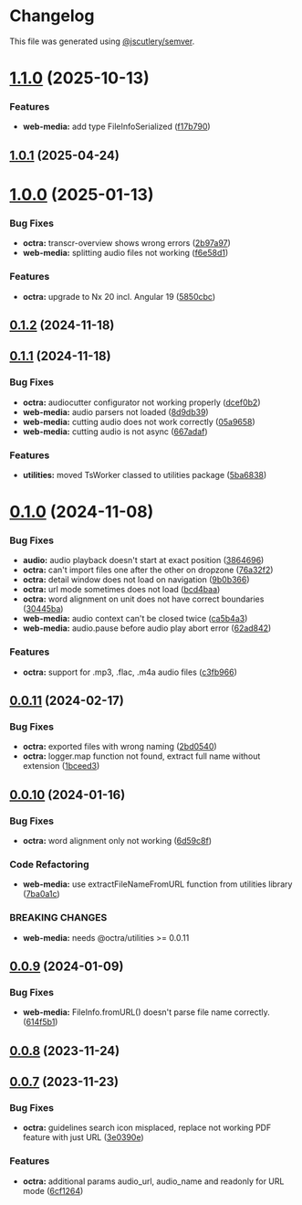 # Changelog

This file was generated using [@jscutlery/semver](https://github.com/jscutlery/semver).

# [1.1.0](https://github.com/IPS-LMU/octra/compare/web-media-1.0.1...web-media-1.1.0) (2025-10-13)


### Features

* **web-media:** add type FileInfoSerialized ([f17b790](https://github.com/IPS-LMU/octra/commit/f17b790ade62260c4093f26829bf6ea3c0124c9c))



## [1.0.1](https://github.com/IPS-LMU/octra/compare/web-media-1.0.0...web-media-1.0.1) (2025-04-24)



# [1.0.0](https://github.com/IPS-LMU/octra/compare/web-media-0.1.2...web-media-1.0.0) (2025-01-13)

### Bug Fixes

- **octra:** transcr-overview shows wrong errors ([2b97a97](https://github.com/IPS-LMU/octra/commit/2b97a976e2156b265b1661369e6ccaf6f90d5e3d))
- **web-media:** splitting audio files not working ([f6e58d1](https://github.com/IPS-LMU/octra/commit/f6e58d1d0ab6279f13b86ad9bd67db7a3281099c))

### Features

- **octra:** upgrade to Nx 20 incl. Angular 19 ([5850cbc](https://github.com/IPS-LMU/octra/commit/5850cbcb71a6664ca53e9a038443e913390910c3))

## [0.1.2](https://github.com/IPS-LMU/octra/compare/web-media-0.1.1...web-media-0.1.2) (2024-11-18)

## [0.1.1](https://github.com/IPS-LMU/octra/compare/web-media-0.1.0...web-media-0.1.1) (2024-11-18)

### Bug Fixes

- **octra:** audiocutter configurator not working properly ([dcef0b2](https://github.com/IPS-LMU/octra/commit/dcef0b24719eaff53ad1a0620fc6cb3cb87cdc8e))
- **web-media:** audio parsers not loaded ([8d9db39](https://github.com/IPS-LMU/octra/commit/8d9db39bc8039a76b3719433ed9190cc3be45a34))
- **web-media:** cutting audio does not work correctly ([05a9658](https://github.com/IPS-LMU/octra/commit/05a965874dd7785f311ef7f41f194daec1f0c09b))
- **web-media:** cutting audio is not async ([667adaf](https://github.com/IPS-LMU/octra/commit/667adaf84cf9885e095c736120d122403fc47d70))

### Features

- **utilities:** moved TsWorker classed to utilities package ([5ba6838](https://github.com/IPS-LMU/octra/commit/5ba68383aafa88cf9077f83e09cfdeff541fa66a))

# [0.1.0](https://github.com/IPS-LMU/octra/compare/web-media-0.0.11...web-media-0.1.0) (2024-11-08)

### Bug Fixes

- **audio:** audio playback doesn't start at exact position ([3864696](https://github.com/IPS-LMU/octra/commit/3864696296a70c8fc4bd7c9bee768ff8a781a4c4))
- **octra:** can't import files one after the other on dropzone ([76a32f2](https://github.com/IPS-LMU/octra/commit/76a32f268588a5bc60f119c8b5e3eb56a65332a7))
- **octra:** detail window does not load on navigation ([9b0b366](https://github.com/IPS-LMU/octra/commit/9b0b366d86323668ffae70a7e735ce1703e0a7c1))
- **octra:** url mode sometimes does not load ([bcd4baa](https://github.com/IPS-LMU/octra/commit/bcd4baae17a57ed6ae2271266eb535770a716909))
- **octra:** word alignment on unit does not have correct boundaries ([30445ba](https://github.com/IPS-LMU/octra/commit/30445ba1892b71bf1e259905e5e9a08a57106c6c))
- **web-media:** audio context can't be closed twice ([ca5b4a3](https://github.com/IPS-LMU/octra/commit/ca5b4a3c626001a88637e51b27a0fb82bdd51bfc))
- **web-media:** audio.pause before audio play abort error ([62ad842](https://github.com/IPS-LMU/octra/commit/62ad8426359e5cc43fb4476549d91b971bd472cc))

### Features

- **octra:** support for .mp3, .flac, .m4a audio files ([c3fb966](https://github.com/IPS-LMU/octra/commit/c3fb9667b8f83aba8a8bd6da52382a5b00c01f71))

## [0.0.11](https://github.com/IPS-LMU/octra/compare/web-media-0.0.10...web-media-0.0.11) (2024-02-17)

### Bug Fixes

- **octra:** exported files with wrong naming ([2bd0540](https://github.com/IPS-LMU/octra/commit/2bd05403b3cc8e7c1f6d7e0b647e378f2aa1996d))
- **octra:** logger.map function not found, extract full name without extension ([1bceed3](https://github.com/IPS-LMU/octra/commit/1bceed3e2755e91e78c4c95ad3f8cd098c09fdfd))

## [0.0.10](https://github.com/IPS-LMU/octra/compare/web-media-0.0.9...web-media-0.0.10) (2024-01-16)

### Bug Fixes

- **octra:** word alignment only not working ([6d59c8f](https://github.com/IPS-LMU/octra/commit/6d59c8f0c4b06902fe24741eb61a45a0028ac571))

### Code Refactoring

- **web-media:** use extractFileNameFromURL function from utilities library ([7ba0a1c](https://github.com/IPS-LMU/octra/commit/7ba0a1cd91d6eada9391a3fab6667613821088d9))

### BREAKING CHANGES

- **web-media:** needs @octra/utilities >= 0.0.11

## [0.0.9](https://github.com/IPS-LMU/octra/compare/web-media-0.0.8...web-media-0.0.9) (2024-01-09)

### Bug Fixes

- **web-media:** FileInfo.fromURL() doesn't parse file name correctly. ([614f5b1](https://github.com/IPS-LMU/octra/commit/614f5b11db3e97575809a6998f9f3769420ba509))

## [0.0.8](https://github.com/IPS-LMU/octra/compare/web-media-0.0.7...web-media-0.0.8) (2023-11-24)

## [0.0.7](https://github.com/IPS-LMU/octra/compare/web-media-0.0.6...web-media-0.0.7) (2023-11-23)

### Bug Fixes

- **octra:** guidelines search icon misplaced, replace not working PDF feature with just URL ([3e0390e](https://github.com/IPS-LMU/octra/commit/3e0390e4d8373c72774f862f46c618ac53404f09))

### Features

- **octra:** additional params audio_url, audio_name and readonly for URL mode ([6cf1264](https://github.com/IPS-LMU/octra/commit/6cf12649a7d1c987e522ede4719104876842111e))
